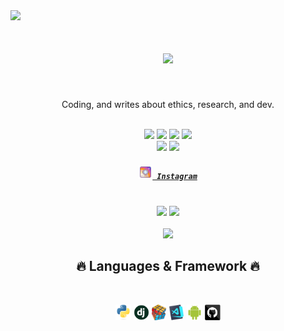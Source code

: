 <a href="https://visitcount.itsvg.in">
  <img src="https://visitcount.itsvg.in/api?id=defaltastra&label=Visitors&color=6&icon=5&pretty=true" />
</a>
<div align="center">
	<h1><img width="80%" src="https://readme-typing-svg.herokuapp.com?font=Lalezar&size=30&color=F75656&center=true&vCenter=true&width=440&lines=👋+Hey%2C+I%E2%80%99m+Defaltastra!" /></h1>
  <br />
	<p>Coding, and writes about ethics, research, and dev.</p>
	<br />
	<a href="https://www.linux.org"><img src="https://img.shields.io/badge/OS-Linux-yellow?style=flat&logo=linux" /></a>
	<a href="https://www.parrotsec.org/"><img src="https://img.shields.io/debian/v/apt/unstable" /></a>
  <a href="https://www.google.co.id/chrome/"><img src="https://img.shields.io/badge/Browser-Chrome-blue?style=flat&logo=google-chrome" /></a>
	<a href="https://netlify.app/"><img src="https://img.shields.io/badge/Deploy-Netlify-cyan?style=flat&logo=netlify" /></a>
  <br />
	<a href="https://github.com/defaltastra"><img src="https://img.shields.io/github/followers/defaltastra?label=Github&style=social" /></a>
	<a href="mailto:defaltastra@gmail.com/"><img src="https://img.shields.io/badge/Email-defaltastra@gmail.com-e06c75?style=social&logo=gmail" /></a>
	<br />
  <h5>
    <code><a href="https://www.instagram.com/astra_defalt/" title="Instagram Profile"><img width="22" src="images/instagram.svg"> Instagram</a></code>
    <br /><br />
  </h5>
  <img height="135px" src="https://github-readme-stats.vercel.app/api?username=defaltastra&count_private=true&show_icons=true&bg_color=0,52fa5a,4dfcff,c64dff&theme=synthwave&text_color=4C4C4C&icon_color=267AAB&title_color=170DB2&hide_border=true&line_height=18layout=compact" />
  <!-- wi*quL3fcV -->
  <img height="135px" src="https://github-readme-stats.vercel.app/api/top-langs/?username=defaltastra&count_private=true&show_icons=true&bg_color=0,c64dff,4dfcff,52fa5a&theme=synthwave&text_color=4C4C4C&icon_color=267AAB&title_color=170DB2&hide_border=true" />
  <br />

  <br />
    <img src="https://activity-graph.herokuapp.com/graph?username=defaltastra&theme=react-dark&bg_color=20232a&hide_border=true" />
    <h2>🔥 Languages & Framework 🔥</h2><br />
    <p>
      <code><img href="#" title="Python" height="25" src="images/python-original.svg"></code>
      <code><img href="#" title="Django" height="25" src="images/django.png"></code>
      <code><img href="#" title="Problem Solving" height="25" src="images/problemSolving.png"></code>
      <code><img href="#" title="Visual Studio Code" height="25" src="images/vscode.png"></code>
      <code><img href="#" title="Android" height="25" src="images/android.svg"></code>
      <code><img href="#" title="GitHub" height="25" src="images/github.svg"></code>
    </p>
</details>
</div>
